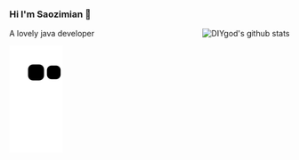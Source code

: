 ### Hi I'm Saozimian 👋

<img style="max-width: 450px" align="right" src="https://github-readme-stats.vercel.app/api?username=saozimian&show_icons=true&icon_color=0366d6&bg_color=ffffff&hide_title=true&include_all_commits=true&count_private=true&hide_rank=true" alt="DIYgod's github stats"/>

A lovely java developer 



![](https://raw.githubusercontent.com/saozimian/saozimian/master/assets/github-contribution-grid-snake.svg)
